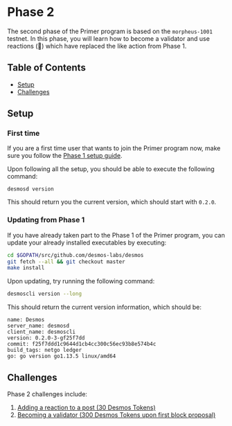 # Phase 2 
The second phase of the Primer program is based on the `morpheus-1001` testnet. In this phase, you will learn how to become a validator and use reactions (:tada:) which have replaced the like action from Phase 1. 

## Table of Contents
- [Setup](#setup)
- [Challenges](#challenges)

## Setup
### First time
If you are a first time user that wants to join the Primer program now, make sure you follow the [Phase 1 setup guide](../phase-1/setup/README.md). 

Upon following all the setup, you should be able to execute the following command: 

```shel
desmosd version
```

This should return you the current version, which should start with `0.2.0`. 

### Updating from Phase 1
If you have already taken part to the Phase 1 of the Primer program, you can update your already installed executables by executing: 

```bash
cd $GOPATH/src/github.com/desmos-labs/desmos
git fetch --all && git checkout master
make install
``` 

Upon updating, try running the following command: 

```bash
desmoscli version --long
```

This should return the current version information, which should be: 
```
name: Desmos
server_name: desmosd
client_name: desmoscli
version: 0.2.0-3-gf25f7dd
commit: f25f7ddd1c9644d1cb4cc300c56ec93b8e574b4c
build_tags: netgo ledger
go: go version go1.13.5 linux/amd64
```

## Challenges
Phase 2 challenges include:

1. [Adding a reaction to a post (30 Desmos Tokens)](challenges/add-reaction.md)
2. [Becoming a validator (300 Desmos Tokens upon first block proposal)](challenges/become-validator.md)
